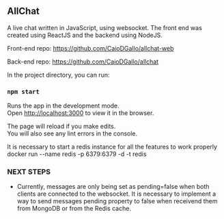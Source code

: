 ## AllChat

A live chat written in JavaScript, using websocket. The front end was created using ReactJS and the backend using NodeJS.


Front-end repo: https://github.com/CaioDGallo/allchat-web

Back-end repo: https://github.com/CaioDGallo/allchat

In the project directory, you can run:

### `npm start`

Runs the app in the development mode.<br />
Open [http://localhost:3000](http://localhost:3000) to view it in the browser.

The page will reload if you make edits.<br />
You will also see any lint errors in the console.

It is necessary to start a redis instance for all the features to work properly
docker run --name redis -p 6379:6379 -d -t redis

### NEXT STEPS

- Currently, messages are only being set as pending=false when both clients are connected to the websocket.
It is necessary to implement a way to send messages pending property to false when receivend them from MongoDB or from the Redis cache.
